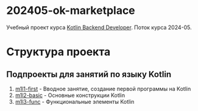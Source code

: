 # 202405-ok-marketplace

Учебный проект курса
[Kotlin Backend Developer](https://otus.ru/lessons/kotlin/).
Поток курса 2024-05.

# Структура проекта

## Подпроекты для занятий по языку Kotlin

1. [m1l1-first](m1l1-first) - Вводное занятие, создание первой программы на Kotlin
2. [m1l2-basic](m1l2-basic) - Основные конструкции Kotlin
3. [m1l3-func](m1l3-func) - Функциональные элементы Kotlin
